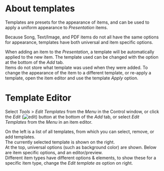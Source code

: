 # About templates
Templates are presets for the appearance of items, and can be used to apply a uniform appearance to _Presentation_ items.

Because Song, Text/Image, and PDF items do not all have the same options for appearance, templates have both universal and item specific options.

When adding an item to the _Presentation_, a template will be automatically applied to the new item. The template used can be changed with the option at the bottom of the _Add_ tab.  
Items do not store what template was used when they were added. To change the appearance of the item to a different template, or re-apply a template, open the item editor and use the template _Apply_ option.

# Template Editor
Select _Tools_ > _Edit Templates_ from the _Menu_ in the Control window, or click the _Edit_ (![edit](#edit)) button at the bottom of the _Add_ tab, or select _Edit Templates_ from the _Menu_ in an item editor.

On the left is a list of all templates, from which you can select, remove, or add templates.  
The currently selected template is shown on the right.  
At the top, universal options (such as background color) are shown. Below are item specific options, and an editor/preview.  
Different item types have different options & elements, to show these for a specific item type, change the _Edit template as_ option on right.

